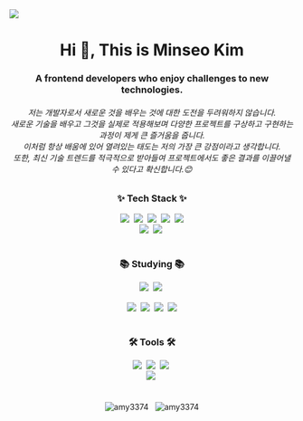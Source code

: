 <img src="https://capsule-render.vercel.app/api?type=waving&height=300&color=gradient&text=%20Welcome%20to%20Minseo's%20Github%20&fontSize=50&fontColor=000000&fontAlign=50&descAlign=55&reversal=false" />

<h1 align="center">Hi 👋, This is Minseo Kim</h1>
<h3 align="center">A frontend developers who enjoy challenges to new technologies.</h3>
<h6 align="center">저는 개발자로서 새로운 것을 배우는 것에 대한 도전을 두려워하지 않습니다.<br/>
  새로운 기술을 배우고 그것을 실제로 적용해보며 다양한 프로젝트를 구상하고 구현하는 과정이 제게 큰 즐거움을 줍니다.<br/> 이처럼 항상 배움에 있어 열려있는 태도는 저의 가장 큰 강점이라고 생각합니다.<br/>
  또한, 최신 기술 트렌드를 적극적으로 받아들여 프로젝트에서도 좋은 결과를 이끌어낼 수 있다고 확신합니다.😊</h6>

<!--내용 부분-->
<h3 align="center">✨ Tech Stack ✨</h3>
<div align="center">
  <img src="https://img.shields.io/badge/react-20232a.svg?style=for-the-badge&logo=react&logoColor=61DAFB" />&nbsp
  <img src="https://img.shields.io/badge/redux-ffffff?style=for-the-badge&logo=redux&logoColor=purple" />&nbsp
 <img src="https://img.shields.io/badge/html5-E34F26.svg?style=for-the-badge&logo=html5&logoColor=white" />&nbsp <img src="https://img.shields.io/badge/javascript-F7DF1E.svg?style=for-the-badge&logo=javascript&logoColor=20232a" />&nbsp
   <img src="https://img.shields.io/badge/css3-1572B6.svg?style=for-the-badge&logo=css3&logoColor=white" /><br/>
  <img src="https://img.shields.io/badge/typescript-007ACC.svg?style=for-the-badge&logo=typescript&logoColor=white" />&nbsp
  <img src="https://img.shields.io/badge/tailwindcss-1daabb.svg?style=for-the-badge&logo=tailwind-css&logoColor=white" />&nbsp
</div>

<br>

<h3 align="center">📚 Studying 📚</h3>
<div align="center">
  <img src="https://img.shields.io/badge/React%20Query-FF4154?style=for-the-badge&logo=react%20query&logoColor=white" />&nbsp
  <img src="https://img.shields.io/badge/Next.js-000000?style=for-the-badge&logo=Next.js&logoColor=white" />&nbsp
</div>
<br>
<div align="center">
  <img src="https://img.shields.io/badge/python-3670A0?style=for-the-badge&logo=python&logoColor=ffdd54" />&nbsp
  <img src="https://img.shields.io/badge/Express-ffffff?style=for-the-badge&logo=Express&logoColor=black"/>&nbsp
  <img src="https://img.shields.io/badge/Node.Js-ffffff?style=for-the-badge&logo=Node.Js&logoColor=deepgreen"/>&nbsp
  <img src="https://img.shields.io/badge/MongoDB-ffffff?style=for-the-badge&logo=MongoDB&logoColor=green">
</div>

<br>

<h3 align="center">🛠 Tools 🛠</h3>
<div align="center">
  <img src="https://img.shields.io/badge/git-F05033.svg?style=for-the-badge&logo=git&logoColor=white" />&nbsp
  <img src="https://img.shields.io/badge/github-181717.svg?style=for-the-badge&logo=github&logoColor=white" />&nbsp
  <img src="https://img.shields.io/badge/Notion-F3F3F3.svg?style=for-the-badge&logo=notion&logoColor=black" />&nbsp
</div>

<div align="center">
  <img src="https://img.shields.io/badge/adobe%20photoshop-08253c.svg?style=for-the-badge&logo=adobe%20photoshop&logoColor=37abff" />&nbsp
</div>
<br>
<br>
<div align="center">
<img align="center" src="https://github-readme-stats.vercel.app/api/top-langs?username=amy3374&show_icons=true&locale=en&layout=compact" alt="amy3374" />&nbsp&nbsp
<img align="center" src="https://github-readme-streak-stats.herokuapp.com/?user=amy3374&" alt="amy3374" />
</div>
